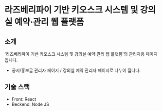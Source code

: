 # 라즈베리파이 기반 키오스크 시스템 및 강의실 예약·관리 웹 플랫폼

## 소개
'라즈베리파이 기반 키오스크 시스템 및 강의실 예약·관리 웹 플랫폼'의 관리자용 페이지 입니다.
- 공지/홍보글 관리자 페이지 / 강의실 예약 관리자 페이지로 나누어 집니다.

## 기술 스택
- Front: React
- Beckend: Node JS
